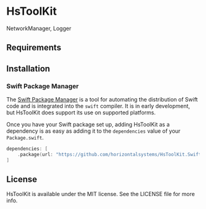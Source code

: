 # HsToolKit

NetworkManager, Logger

## Requirements

## Installation

### Swift Package Manager

The [Swift Package Manager](https://swift.org/package-manager/) is a tool for automating the distribution of Swift code
and is integrated into the `swift` compiler. It is in early development, but HsToolKit does support its use on
supported platforms.

Once you have your Swift package set up, adding HsToolKit as a dependency is as easy as adding it to
the `dependencies` value of your `Package.swift`.

```swift
dependencies: [
    .package(url: "https://github.com/horizontalsystems/HsToolKit.Swift.git", .upToNextMajor(from: "1.4.0"))
]
```

## License

HsToolKit is available under the MIT license. See the LICENSE file for more info.
